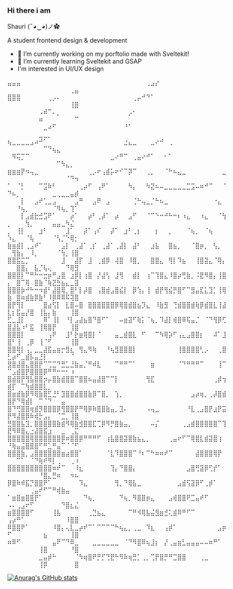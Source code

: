 ### Hi there i am 

 Shauri (˶◕‿◕)ノ✿

A student frontend design & development



- 🔭 I’m currently working on my porftolio made with Sveltekit!
- 🌱 I’m currently learning Sveltekit and GSAP
- I'm interested in UI/UX design

⣤⣤⣤⠀⠀⠀⠀⠀⠀⠀⠀⠀⠀⠀⠀⠀⠀⠀⠀⠀⠀⠀⠀⠀⠀⠀⠀⠀⠀⠀⠀⢀⣠⡔⠀⠀⠀⠀⠀⠀⠀⠀⠀⠀⠀⠀⠀⠀⠀⠀⠀⠀⠀⠀⠀⠀⠀⠀⠀⠀⠀⠀⠀⢀⣤
⣿⣿⣿⠀⠀⠀⠀⠀⠀⢀⡠⠄⠀⠀⠀⠀⠀⠀⠀⠀⠀⠀⠀⠀⠀⠀⠀⠀⢀⡤⠚⠙⠁⠀⠀⠀⠀⠀⠀⠀⠀⠀⠀⠀⠀⠀⠀⠀⠀⠀⠀⠀⠀⠀⠀⠀⠀⠀⠀⠀⠀⠀⠀⢸⣿
⠀⠀⠀⠀⠀⠀⠀⠠⠾⠉⠄⡀⠀⠀⠀⠀⠀⠀⠀⠀⠀⠀⠀⠀⠀⠀⠀⡠⠂⠀⠀⠀⠀⠀⠀⠀⠀⠀⠀⠀⠀⠀⠀⠀⠀⠀⠀⠀⠀⠀⠀⠀⠀⠀⠀⠀⠶⠀⠀⠀⠀⠀⠀⠀⠉
⠀⠀⠀⠀⠀⠀⠀⠀⣀⠴⠋⠀⠀⠀⠀⠀⠀⠀⠀⠀⠀⠀⠀⠀⠀⠀⠘⠁⠀⠀⠀⠀⠀⠀⠀⠀⠀⠀⠀⠀⠀⠀⠀⠀⠀⠀⠀⠀⠀⠀⠀⠀⠀⠀⠀⠀⣀⣀⡀⠀⠀⠀⠀⠀⠀
⢦⣀⣀⣀⣀⣠⠴⠚⠁⠀⠀⠀⠀⠀⠀⠀⠀⠀⠀⠀⠀⠀⠀⠀⠀⠀⣐⣄⣀⠀⠀⠀⣀⠔⠚⠀⢀⠀⠀⠀⠀⠀⠀⠀⠀⠀⠀⠀⠀⠀⠀⠀⠀⠀⠀⠀⠀⠉⠙⢦⣄⠀⠀⠀⠀
⠀⠻⢭⡉⠉⠀⠀⠀⠀⠀⠀⠀⠀⠀⠀⠀⠀⠀⠀⠀⠀⠀⠀⣀⠔⠛⠉⠀⢀⣤⠔⠚⠁⠀⠀⠂⠁⠀⠀⠀⠀⠀⠀⠀⠀⠀⠀⠀⠀⠀⠀⠀⠀⠀⠀⠀⠀⠀⠀⠀⠉⠳⣄⡀⠀
⣶⣶⣶⡟⠲⢤⣀⠀⠀⠀⠀⠀⠀⠀⠀⠀⠀⠀⢀⡠⠖⢠⣾⡥⠖⠊⠉⡽⠉⠀⠀⢀⡀⠀⠀⠈⠓⠦⣄⣀⠀⠀⠀⠀⠀⠀⠀⠀⣀⠀⠀⠀⠀⠀⠀⠀⠀⠀⠀⠀⠀⠀⠈⠙⠲
⠁⠀⠈⡃⠀⠀⠀⠉⣩⠷⠃⠀⠀⠀⠀⠀⢀⡴⠋⠀⢠⠟⠁⠀⠀⠀⠀⠳⡄⠀⠀⠳⣝⠦⠤⣀⣀⣀⣀⣀⣉⣩⠤⠶⠚⠉⠀⠀⠈⠙⠦⡀⠀⠀⠀⠀⠀⠀⠀⣀⢀⣀⣀⣤⡾
⠀⠀⠀⡇⠀⠀⣠⠞⢁⣀⣠⠀⠀⠀⠀⣠⠛⠀⠀⣠⠟⠀⣠⠀⠀⠀⠀⠀⢈⠓⢤⣀⡈⠓⠦⣀⠀⠀⠀⠀⠀⠀⠀⠀⠀⠀⠐⣄⠀⠀⠀⠘⢦⡀⠀⠀⠀⠀⠀⠈⠻⢦⡀⢹⠁
⠀⠀⠀⡇⣠⣾⣗⣚⣩⠟⠁⠀⠀⠀⡴⠁⠀⠀⡴⠃⢀⡼⠁⠀⡴⠀⠀⣠⠋⠀⠀⠈⠉⠑⠒⠚⠓⠒⠆⠰⣄⠀⠀⠰⣄⠀⠀⠈⢳⡀⠀⠀⠀⢳⡀⠀⠀⠀⠀⣤⣤⣀⠳⣌⠀
⡀⠀⢸⡇⠀⠀⠀⣰⠃⠀⠀⠀⠀⣸⠁⠀⠀⡼⠁⢠⠎⠀⠀⡼⠁⠀⣰⠃⢀⡆⠀⠀⠀⡆⠀⠀⡀⠀⠀⠀⠈⢦⡀⠀⠈⢦⠀⠀⠀⠱⣄⠀⠀⠈⢧⠀⠀⠀⠀⠈⢣⡈⠑⢿⡂
⣷⣶⣾⡇⢀⣠⠞⠁⠀⠀⠀⠀⣠⡇⠀⢀⣼⠁⢀⡎⠀⢀⣼⠁⢀⣼⡇⠀⣼⠃⠀⠀⣰⣧⠀⠀⣿⣦⡀⠀⠀⠈⣿⡶⡀⠀⢣⡀⠀⠀⢻⣷⡄⠀⠸⡀⠀⠀⠀⠀⠈⢳⡀⢸⣿
⣿⣿⣯⣍⡉⠀⠀⠀⠀⠀⠀⠀⣸⠀⠀⣼⡏⠀⣸⠀⢀⣾⡿⠀⢼⣿⠀⠸⣿⡀⠀⠀⣿⣿⣄⠀⢻⡇⠹⣦⠀⠀⢸⣿⣽⣄⠈⢿⡄⠀⠀⣿⣿⡄⠀⣧⡈⢧⢄⠀⠀⠀⠙⢿⣻
⣿⣿⣿⡇⠉⠛⠓⠒⣒⡶⠛⣠⣿⠀⣰⡿⡇⢰⣿⠀⡜⣼⢣⠀⣸⢻⠀⠀⣾⡇⠀⢰⠉⢹⣿⣄⠸⣿⡴⢛⣷⡀⠨⣟⠻⣿⡄⢸⣿⡄⠀⣿⠉⢿⠀⣿⣷⠈⢷⣝⣓⣦⣄⣀⣽
⣿⣿⣿⡷⠚⠓⠒⠲⣾⠃⣼⣿⢿⡀⣿⠃⡇⡼⣿⠀⢠⣿⣾⣠⣿⣮⡇⠀⡿⢱⡄⢸⠀⣾⡟⢻⣮⡛⣿⠋⠉⣻⣤⣏⣅⣹⡁⢸⢿⣷⠀⣿⠶⣾⣷⡿⣷⠃⠸⡿⠿⠿⠯⢽⣿
⣿⡟⢻⡇⠀⠀⠀⠀⣿⣴⢫⡇⠀⣇⣿⠤⣿⠀⣿⣿⣿⣿⣿⣿⡿⢿⣿⣾⣿⣦⡹⣄⠀⠸⣷⣻⠀⢙⣾⣿⣿⣾⢷⡿⣾⣿⣇⢸⣼⣇⡆⣯⣤⡜⣿⠀⢸⣧⡄⣷⠀⠀⠀⢸⣿
⣋⣀⣸⡇⠀⠀⠀⠀⠿⠁⢸⡇⠀⠘⡇⣠⣼⣦⣿⠙⣿⠋⠁⠀⠀⠤⣶⣽⠋⢷⡅⠈⢦⡀⠹⣼⡇⢾⣿⠿⢯⣤⡈⠀⠈⠙⢻⡿⢋⣿⣼⣧⠰⠃⣯⠀⢸⢿⣿⡟⠀⠀⠀⢸⣿
⣿⣿⣿⡇⠀⠀⠀⠀⠀⢠⠟⠀⠀⣸⠃⡗⣶⢿⣿⡇⠈⠀⠀⠀⣤⣀⣾⣿⣇⠀⠋⠀⠀⠉⠳⢿⡵⠋⢠⣄⣠⣿⣿⡆⠀⠀⠼⠁⣸⣿⠃⢸⠀⢀⡿⠀⢸⠈⠋⠀⠀⠀⠀⢸⣿
⣿⣿⢿⡇⢠⡀⣀⣀⣼⣯⣤⣶⡒⣻⣆⠀⢻⣄⠻⢷⠀⠀⠘⢦⣻⣿⣿⣿⡇⠀⠀⠀⠀⠀⠀⠀⠀⠀⢸⣿⣿⣿⣿⢃⡠⠀⠀⢀⣿⣃⡴⠋⣀⣾⡧⣤⣘⡇⠀⠀⠀⠀⠀⠈⠀
⣻⣿⣼⣿⣄⣿⣿⡟⠉⢉⣉⠙⣛⣁⣘⣷⣤⡈⠛⠾⣇⠀⠀⠀⠉⠛⠛⠉⠁⠀⠀⠀⣶⠀⠀⠀⠀⠀⠈⠙⠛⠛⠛⠉⠀⠀⠀⢸⠉⠉⣠⣾⣿⡟⣿⣿⣿⡿⠛⠛⠒⠒⠂⠰⠀
⣿⣾⣿⡟⢻⣧⣿⣿⡲⡤⣿⣷⣾⣿⣿⠉⣿⣿⠦⣤⣼⣿⠉⠉⡇⠀⠀⠀⠀⠀⠀⢻⣏⠀⠀⠀⠀⠀⠀⠀⠀⠀⠀⠀⠀⠀⢀⡾⢲⣾⡏⠀⠉⢳⣾⣿⣿⣇⡀⠀⠀⠀⠀⠀⠀
⣿⣶⣾⣷⡿⠻⢿⣷⣿⣋⣘⠃⣹⣿⣿⣾⣿⣿⣷⡿⠉⣿⡀⠀⢱⡀⠀⠀⠀⠀⠀⠀⠀⠀⠀⠀⠀⠀⠀⠀⠀⣠⡴⢶⡀⢀⡼⣿⣾⣿⡟⠙⢿⣾⡇⠀⠉⠈⠙⠀⠀⣤⠀⠀⠀
⣿⠙⢛⣿⣿⢶⣾⡻⣿⣿⣿⡿⢻⣿⣿⡟⠛⢿⡿⠷⣿⣿⣷⣤⡀⣹⠄⠀⠀⠀⠀⠠⢤⣀⠀⠀⠀⠀⠀⠀⠘⣇⢀⣠⣿⡟⣰⡟⣭⡟⠻⣼⣿⡿⠷⢾⡓⣠⡄⠀⠈⣉⡀⢸⣿
⣛⣿⣿⣧⣹⡀⣿⣿⣿⣿⣿⣷⣾⠻⢿⣷⣺⣿⣿⣏⢉⡿⠻⡛⣿⣷⣤⡀⠀⠀⠀⠀⠤⡌⠀⠀⠀⠀⠀⢀⣠⣾⣿⣿⣿⣿⣿⠉⢹⣟⠻⠿⣿⣄⣐⣼⣿⣯⣰⠀⠀⣀⠀⢀⣍
⣿⣿⣿⣿⣿⢿⣿⣿⣿⣿⣿⣿⡿⠶⣿⣿⡿⠛⠛⠛⠋⠀⢰⣧⣿⣿⣽⣿⣷⣦⣄⡀⠀⠀⠀⠀⢀⣤⠖⠋⠉⢿⣿⣇⣾⣽⣿⢰⠀⠘⢷⣤⣬⣿⣿⣿⠋⠛⣁⠛⣤⠉⠈⠈⠋
⣿⣿⣿⣷⡀⣠⣿⣿⣿⣿⣿⣿⣶⣴⣿⣿⠁⠀⠀⠀⠀⠀⠈⣇⠹⣿⣿⣿⠉⠘⠆⠉⠓⠶⠶⠞⠉⠀⠀⠀⠀⠀⣼⣿⣿⣿⢿⡟⠀⠀⠀⠉⠁⠀⠈⠙⢷⠞⠻⡇⢀⠀⠀⢀⠰
⣿⣿⣿⣿⣿⣿⣿⣿⣿⣿⠶⠞⠉⠀⠀⠸⣆⠀⠀⠀⠀⠀⠀⢹⡄⠙⣿⣿⡄⠀⠀⠀⠀⠀⠀⠀⠀⠀⠀⠀⣠⣿⢛⣽⡿⢋⡞⠁⠀⠀⠀⠀⠀⠀⠀⠀⠘⣿⣄⣛⠶⠀⠀⠲⠦
⡿⣿⠷⠾⣯⡙⣿⣿⠟⠁⠀⠀⠀⠀⠀⠀⠹⣄⠀⠀⠀⠀⠀⠀⢻⡀⠙⢿⣧⣀⠀⠀⠀⠀⠀⠀⠀⠀⣠⣾⢫⣽⡿⠋⢀⡾⠁⠀⠀⠀⠀⠀⠀⠀⢀⣤⠞⠋⠉⠛⢾⣷⣤⠀⠀
⠁⣶⣿⣶⣿⣿⡟⠁⠀⠀⠀⠀⠀⠀⠀⠀⠀⠙⢦⡀⠀⠀⠀⠀⠀⠙⢦⡀⠻⣿⣿⡶⣄⠀⠀⠀⣠⢾⣿⣿⠟⣉⣤⠞⠋⠀⠀⠀⠀⠠⠄⢀⣠⠖⠋⠀⠀⠀⠀⠀⠀⠙⣿⣆⣌
⣶⣿⣿⣿⣿⠋⠀⠀⠀⠀⢸⣧⠀⠀⠀⠀⠀⠀⢀⣙⣦⣄⠀⠀⠀⠀⠀⠉⠛⠺⢿⣧⣬⣻⣶⣚⢅⣾⠿⠛⠋⠉⠀⠀⠀⠀⠀⠀⠀⢠⡴⠛⠁⠀⠀⠀⠀⠀⠀⠀⠀⠀⠸⣿⣿
⠿⣿⣿⠟⠁⠀⠀⠀⠀⠀⠸⣿⡄⢄⣇⣀⡴⠞⠉⠁⠉⠉⠉⠉⠓⢦⣄⡀⢀⣀⠀⠹⣆⠀⠀⢠⡾⠁⠀⠀⠀⠀⠀⠀⠀⠀⠀⣠⡶⠋⠀⠀⠀⠀⠀⠀⠀⣦⠀⠀⠀⠀⠀⢸⣿
⠶⠿⠋⠀⠀⠀⠀⠀⠀⠀⣤⠟⠉⠙⠿⣀⠀⠀⠀⣀⣀⣀⣀⣀⣀⠀⠈⠙⠻⣿⠿⢦⣸⡆⠀⡜⢀⣤⣶⣃⣤⣤⣤⠤⠤⠶⠛⠁⠀⠀⠀⠀⠀⠀⠀⠀⢸⣿⠀⠀⠀⠀⠀⠘⣿
⠀⠀⠀⠀⠀⠀⠀⣀⣤⡾⠓⠀⠀⠀⠀⠈⠳⢶⣿⠟⡛⡋⢙⣟⠓⠻⠷⢶⣛⡁⢀⡀⢉⡟⣿⡛⠛⣉⣿⣿⠀⠀⠀⢀⣀⠀⠀⠀⠀⠀⠀⠀⠀⠀⠀⠀⢸⡿⠀⠀⠀⠀⠀⠀⣿


[![Anurag's GitHub stats](https://github-readme-stats.vercel.app/api?username=SCNMC&show_icons=true&theme=tokyonight)](https://github.com/SCNMC/github-readme-stats)
